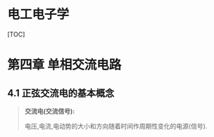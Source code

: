 # 电工电子学

[TOC]

# 第四章 单相交流电路

## 4.1 正弦交流电的基本概念

> **交流电(交流信号):**
>
> 电压,电流,电动势的大小和方向随着时间作周期性变化的电源(信号).

